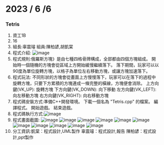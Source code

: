 # 2023 / 6 /6
### Tetris

1. 資工1B
2. 16
3. 組長:辜震璿  組員:陳柏諺,胡凱棠
4. 程式介紹:
   ![image](https://github.com/Raymond0220/Object-Oriented/assets/127191618/82ef5642-b392-4fa0-9795-47164537cba7)
5. 程式規則:俄羅斯方塊》是由七種四格骨牌構成，全部都由四個方塊組成。 開始時一個隨機的方塊會從區域上方開始緩慢繼續落下。 
   落下期間，玩家可以以90度為單位旋轉方塊，以格子為單位左右移動方塊，或讓方塊加速落下。
6. 程式玩法:
   不同形狀的方塊會從畫面上方慢慢落下，玩家可以在落下的過程中旋轉方塊，只要下方累積的方塊連成一條完整的橫線，方塊便會消除。
   上方向鍵(VK_UP): 旋轉方塊
   下方向鍵(VK_DOWN): 向下移動
   左方向鍵(VK_LEFT): 向左移動方塊
   右方向鍵(VK_RIGHT): 向右移動方塊
7. 程式碼安裝方式:準備C++開發環境。 下載一個名為 "Tetris.cpp" 的檔案。 編譯程式。 開始遊戲。 結束遊戲。
8. 程式碼執行方式:![image](https://github.com/Raymond0220/Object-Oriented/assets/127191618/a9eabdcf-81ac-4447-b56d-75795e2e6537)
9. 程式畫面截圖:
   ![image](https://github.com/Raymond0220/Object-Oriented/assets/127191618/45e974f6-ebe3-40a6-a508-b8a2ee297048)
   ![image](https://github.com/Raymond0220/Object-Oriented/assets/127191618/69bbfe9a-1a13-4aee-9ea5-b334271f105d)
   ![image](https://github.com/Raymond0220/Object-Oriented/assets/127191618/5cbcac7e-9e33-4564-9f8a-1da4ec6663bb)
   ![image](https://github.com/Raymond0220/Object-Oriented/assets/127191618/5b11a712-8431-4b1c-8a07-3f40a2fef519)
   ![image](https://github.com/Raymond0220/Object-Oriented/assets/127191618/671ef4b1-03b7-45da-919b-68aa34b8ef60)
   ![image](https://github.com/Raymond0220/Object-Oriented/assets/127191618/753eb0bc-ee21-41df-b3eb-d85409c040d4)
   ![image](https://github.com/Raymond0220/Object-Oriented/assets/127191618/c11dc425-9548-487c-9607-1d748a3089cb)
   ![image](https://github.com/Raymond0220/Object-Oriented/assets/127191618/215d913b-2a39-4965-b660-c64345b77106)
   ![image](https://github.com/Raymond0220/Object-Oriented/assets/127191618/360f6e60-471b-4f25-8c69-1c8da5cedf28)
   ![image](https://github.com/Raymond0220/Object-Oriented/assets/127191618/2a0235bf-bb9c-404c-afb4-1ea7eb568ab6)
   ![image](https://github.com/Raymond0220/Object-Oriented/assets/127191618/4153191b-4c40-46f8-8612-5fd8e20582f8)
10. 分工資訊:凱棠：程式設計,UML製作  辜震璿：程式設計,報告  陳柏諺：程式設計,ppt製作






